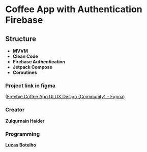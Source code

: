 # Coffee App with Authentication Firebase

## Structure
- **MVVM**
- **Clean Code**
- **Firebase Authentication**
- **Jetpack Compose**
- **Coroutines**

### Project link in figma
([Freebie Coffee App UI UX Design (Community) – Figma](https://www.figma.com/file/JzWFqaAJxI6ofLzHzHPcYR/Freebie-Coffee-App-UI-UX-Design-(Community)?type=design&node-id=1-1521&mode=design&t=l3U2DRCyZo5763js-0))
### Creator

**Zulqurnain Haider**

### Programming
**Lucas Botelho**
